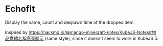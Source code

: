 # Echoflt

Display the name, count and despawn time of the dropped item.

Inspired by https://hackmd.io/@mango-minecraft-notes/KubeJS-Notes#物品實體名稱高亮顯示 (same style),
since it doesn't seem to work in KubeJS 5.